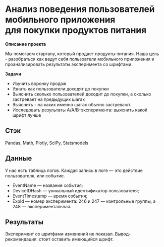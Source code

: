 # Анализ поведения пользователей мобильного приложения <br> для покупки продуктов питания

**Описание проекта**

Мы помогаем стартапу, который продает продукты питания. Наша цель - разобраться как ведут себя пользовтели мобильного приложения и проанализировать результаты эксперимента со шрифтами.

**Задачи**
- Изучить воронку продаж
- Узнать как пользователи доходят до покупки
- Выяснить сколько пользователей доходит до покупки, а сколько застревает на предыдущих шагах
- Выяснить - на каких именно шагах обычно застревают. 
- Исследовать результаты A/A/B-эксперимента: выяснить какой шрифт лучше

## Стэк
Pandas, Math, Plotly, SciPy, Statsmodels

## Данные

У нас есть таблица логов. Каждая запись в логе — это действие пользователя, или событие.
- EventName — название события;
- DeviceIDHash — уникальный идентификатор пользователя;
- EventTimestamp — время события;
- ExpId — номер эксперимента: 246 и 247 — контрольные группы, а 248 — экспериментальная.

## Результаты
Эксперимент со шритфами изменений не показал. Вывод-рекомендация: стоит оставить имеющийся шрифт.
